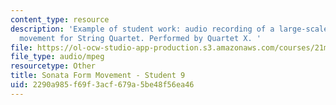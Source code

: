 ```yaml
---
content_type: resource
description: 'Example of student work: audio recording of a large-scale Sonata form
  movement for String Quartet. Performed by Quartet X. '
file: https://ol-ocw-studio-app-production.s3.amazonaws.com/courses/21m-304-writing-in-tonal-forms-ii-spring-2009/2290a985f69f3acf679a5be48f56ea46_quartet9.mp3
file_type: audio/mpeg
resourcetype: Other
title: Sonata Form Movement - Student 9
uid: 2290a985-f69f-3acf-679a-5be48f56ea46
---
```

